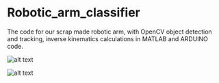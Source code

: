 # Robotic_arm_classifier
The code for our scrap made robotic arm, with OpenCV object detection and tracking, inverse kinematics calculations in MATLAB and ARDUINO code.

![alt text](https://github.com/sotosbarl/Robotic_arm_classifier/blob/main/robotic_arm.png)


![alt text](https://github.com/sotosbarl/Robotic_arm_classifier/blob/main/Project%20Workflow.png)

